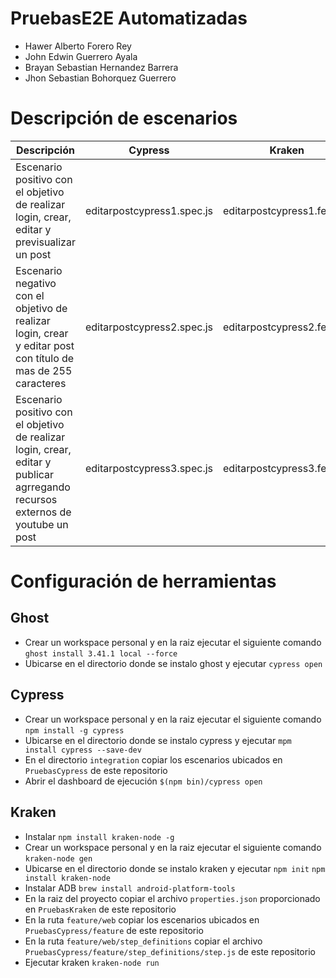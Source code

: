 # PruebasE2E Automatizadas
- Hawer Alberto Forero Rey 
- John Edwin Guerrero Ayala
- Brayan Sebastian Hernandez Barrera
- Jhon Sebastian Bohorquez Guerrero

# Descripción de escenarios
| Descripción                        |  Cypress |Kraken | Responsable |
|------------------------------------|------------------|-------------|-----|
| Escenario positivo con el objetivo de realizar login, crear, editar y previsualizar un post  |  editarpostcypress1.spec.js |editarpostcypress1.feature|@hawerforerouniandes| 
| Escenario negativo con el objetivo de  realizar login, crear y editar post con título de mas de 255 caracteres  |  editarpostcypress2.spec.js |editarpostcypress2.feature|@hawerforerouniandes| 
| Escenario positivo con el objetivo de realizar login, crear, editar y publicar agrregando recursos externos de youtube un post  |  editarpostcypress3.spec.js |editarpostcypress3.feature|@hawerforerouniandes| 

# Configuración de herramientas
## Ghost
- Crear un workspace personal y en la raiz ejecutar el siguiente comando
  ```ghost install 3.41.1 local --force ```
- Ubicarse en el directorio donde se instalo ghost y ejecutar
 ```cypress open ```
## Cypress
- Crear un workspace personal y en la raiz ejecutar el siguiente comando
  ```npm install -g cypress ```
- Ubicarse en el directorio donde se instalo cypress y ejecutar 
  ```mpm install cypress --save-dev ```
- En el directorio  ```integration``` copiar los escenarios ubicados en ```PruebasCypress``` de este repositorio
- Abrir el dashboard de ejecución  ```$(npm bin)/cypress open``` 
## Kraken
- Instalar ```npm install kraken-node -g```
- Crear un workspace personal y en la raiz ejecutar el siguiente comando
  ```kraken-node gen```
- Ubicarse en el directorio donde se instalo kraken y ejecutar 
  ```npm init``` ```npm install kraken-node```
- Instalar ADB ```brew install android-platform-tools```
- En la raiz del proyecto copiar el archivo  ```properties.json``` proporcionado en ```PruebasKraken``` de este repositorio
- En la ruta ```feature/web``` copiar los escenarios ubicados en ```PruebasCypress/feature``` de este repositorio
- En la ruta ```feature/web/step_definitions``` copiar el archivo ```PruebasCypress/feature/step_definitions/step.js``` de este repositorio
- Ejecutar kraken ```kraken-node run``` 
